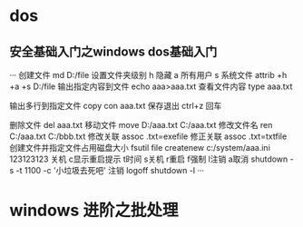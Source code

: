 # dos

## 安全基础入门之windows dos基础入门
···
创建文件 
md D:/file
设置文件夹级别  h 隐藏  a 所有用户  s 系统文件
attrib +h +a +s D:/file
输出指定内容到文件
echo aaa>aaa.txt
查看文件内容
type aaa.txt

输出多行到指定文件
copy con aaa.txt
保存退出
ctrl+z 回车 

删除文件
del aaa.txt
移动文件
move D:/aaa.txt C:/aaa.txt
修改文件名
ren  C:/aaa.txt C:/bbb.txt
修改关联
assoc .txt=exefile
修正关联
assoc .txt=txtfile
创建文件并指定文件占用磁盘大小
fsutil file createnew  c:/system/aaa.ini 123123123
关机 c显示重启提示  t时间 s关机 r重启  f强制 l注销 a取消
shutdown  -s -t 1100 -c '小垃圾去死吧'
注销
logoff 
shutdown -l
···
# windows 进阶之批处理









 



